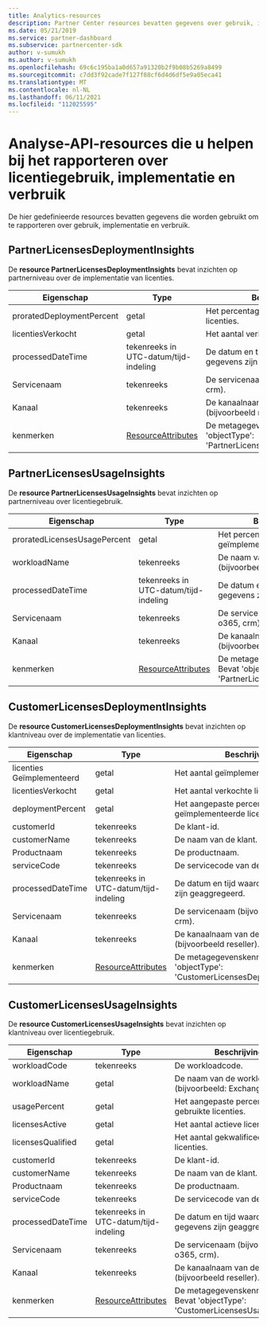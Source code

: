 ```yaml
---
title: Analytics-resources
description: Partner Center resources bevatten gegevens over gebruik, implementatie en verbruik. Bevat inzichten over de implementatie en het gebruik van licenties door partners en klanten.
ms.date: 05/21/2019
ms.service: partner-dashboard
ms.subservice: partnercenter-sdk
author: v-sumukh
ms.author: v-sumukh
ms.openlocfilehash: 69c6c195ba1a0d657a91320b2f9b08b5269a8499
ms.sourcegitcommit: c7dd3f92cade7f127f88cf6d4d6df5e9a05eca41
ms.translationtype: MT
ms.contentlocale: nl-NL
ms.lasthandoff: 06/11/2021
ms.locfileid: "112025595"
---
```

# <a name="analytics-api-resources-that-help-you-report-on-license-usage-deployment-and-consumption"></a>Analyse-API-resources die u helpen bij het rapporteren over licentiegebruik, implementatie en verbruik

De hier gedefinieerde resources bevatten gegevens die worden gebruikt om te rapporteren over gebruik, implementatie en verbruik.

## <a name="partnerlicensesdeploymentinsights"></a>PartnerLicensesDeploymentInsights

De **resource PartnerLicensesDeploymentInsights** bevat inzichten op partnerniveau over de implementatie van licenties.

| Eigenschap                  | Type                                                           | Beschrijving                                                                         |
|---------------------------|----------------------------------------------------------------|-------------------------------------------------------------------------------------|
| proratedDeploymentPercent | getal                                                         | Het percentage geïmplementeerde licenties.                                                |
| licentiesVerkocht              | getal                                                         | Het aantal verkochte licenties.                                                        |
| processedDateTime         | tekenreeks in UTC-datum/tijd-indeling                                 | De datum en tijd waarop de gegevens zijn geaggregeerd.                                     |
| Servicenaam               | tekenreeks                                                         | De servicenaam (bijvoorbeeld: o365, crm).                                                  |
| Kanaal                   | tekenreeks                                                         | De kanaalnaam van de service (bijvoorbeeld reseller).                                    |
| kenmerken                | [ResourceAttributes](utility-resources.md#resourceattributes) | De metagegevenskenmerken. Bevat 'objectType': 'PartnerLicensesDeploymentInsights' |

## <a name="partnerlicensesusageinsights"></a>PartnerLicensesUsageInsights

De **resource PartnerLicensesUsageInsights** bevat inzichten op partnerniveau over licentiegebruik.

| Eigenschap                     | Type                                                           | Beschrijving                                                                    |
|------------------------------|----------------------------------------------------------------|--------------------------------------------------------------------------------|
| proratedLicensesUsagePercent | getal                                                         | Het percentage geïmplementeerde licenties.                                           |
| workloadName                 | tekenreeks                                                         | De naam van de workload (bijvoorbeeld: exchange).                                             |
| processedDateTime            | tekenreeks in UTC-datum/tijd-indeling                                 | De datum en tijd waarop de gegevens zijn geaggregeerd.                                |
| Servicenaam                  | tekenreeks                                                         | De servicenaam (bijvoorbeeld: o365, crm).                                             |
| Kanaal                      | tekenreeks                                                         | De kanaalnaam van de service (bijvoorbeeld reseller).                               |
| kenmerken                   | [ResourceAttributes](utility-resources.md#resourceattributes) | De metagegevenskenmerken. Bevat 'objectType': 'PartnerLicensesUsageInsights' |

## <a name="customerlicensesdeploymentinsights"></a>CustomerLicensesDeploymentInsights

De **resource CustomerLicensesDeploymentInsights** bevat inzichten op klantniveau over de implementatie van licenties.

| Eigenschap          | Type                                                           | Beschrijving                                                                          |
|-------------------|----------------------------------------------------------------|--------------------------------------------------------------------------------------|
| licenties Geïmplementeerd  | getal                                                         | Het aantal geïmplementeerde licenties.                                                     |
| licentiesVerkocht      | getal                                                         | Het aantal verkochte licenties.                                                         |
| deploymentPercent | getal                                                         | Het aangepaste percentage geïmplementeerde licenties.                                        |
| customerId        | tekenreeks                                                         | De klant-id.                                                             |
| customerName      | tekenreeks                                                         | De naam van de klant.                                                                   |
| Productnaam       | tekenreeks                                                         | De productnaam.                                                                    |
| serviceCode       | tekenreeks                                                         | De servicecode van de licentie.                                                     |
| processedDateTime | tekenreeks in UTC-datum/tijd-indeling                                 | De datum en tijd waarop de gegevens zijn geaggregeerd.                                      |
| Servicenaam       | tekenreeks                                                         | De servicenaam (bijvoorbeeld: o365, crm).                                                   |
| Kanaal           | tekenreeks                                                         | De kanaalnaam van de service (bijvoorbeeld reseller).                                     |
| kenmerken        | [ResourceAttributes](utility-resources.md#resourceattributes) | De metagegevenskenmerken. Bevat 'objectType': 'CustomerLicensesDeploymentInsights' |

## <a name="customerlicensesusageinsights"></a>CustomerLicensesUsageInsights

De **resource CustomerLicensesUsageInsights** bevat inzichten op klantniveau over licentiegebruik.

| Eigenschap          | Type                                                           | Beschrijving                                                                     |
|-------------------|----------------------------------------------------------------|---------------------------------------------------------------------------------|
| workloadCode      | tekenreeks                                                         | De workloadcode.                                                              |
| workloadName      | getal                                                         | De naam van de workload (bijvoorbeeld: Exchange).                                              |
| usagePercent      | getal                                                         | Het aangepaste percentage gebruikte licenties.                                       |
| licensesActive    | getal                                                         | Het aantal actieve licenties.                                                  |
| licensesQualified | getal                                                         | Het aantal gekwalificeerde licenties.                                               |
| customerId        | tekenreeks                                                         | De klant-id.                                                        |
| customerName      | tekenreeks                                                         | De naam van de klant.                                                              |
| Productnaam       | tekenreeks                                                         | De productnaam.                                                               |
| serviceCode       | tekenreeks                                                         | De servicecode van de licentie.                                                |
| processedDateTime | tekenreeks in UTC-datum/tijd-indeling                                 | De datum en tijd waarop de gegevens zijn geaggregeerd.                                 |
| Servicenaam       | tekenreeks                                                         | De servicenaam (bijvoorbeeld: o365, crm).                                              |
| Kanaal           | tekenreeks                                                         | De kanaalnaam van de service (bijvoorbeeld reseller).                                |
| kenmerken        | [ResourceAttributes](utility-resources.md#resourceattributes) | De metagegevenskenmerken. Bevat 'objectType': 'CustomerLicensesUsageInsights' |